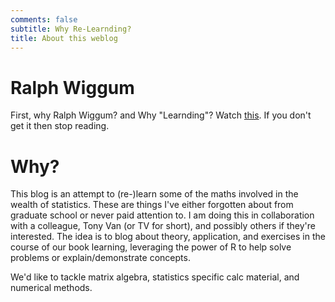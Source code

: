 ```yaml
---
comments: false
subtitle: Why Re-Learnding?
title: About this weblog
---
```


# Ralph Wiggum

First, why Ralph Wiggum? and Why "Learnding"? Watch [this](https://www.youtube.com/watch?v=PKg2ZzPKl2M). If you don't get it then stop reading.

# Why?

This blog is an attempt to (re-)learn some of the maths involved in the wealth of statistics. These are things I've either forgotten about from graduate school or never paid attention to. I am doing this in collaboration with a colleague, Tony Van (or TV for short), and possibly others if they're interested. The idea is to blog about theory, application, and exercises in the course of our book learning, leveraging the power of R to help solve problems or explain/demonstrate concepts.

We'd like to tackle matrix algebra, statistics specific calc material, and numerical methods. 